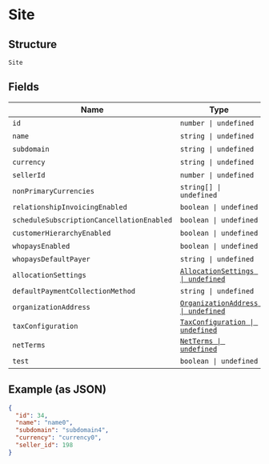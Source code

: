 
# Site

## Structure

`Site`

## Fields

| Name | Type | Tags | Description |
|  --- | --- | --- | --- |
| `id` | `number \| undefined` | Optional | - |
| `name` | `string \| undefined` | Optional | - |
| `subdomain` | `string \| undefined` | Optional | - |
| `currency` | `string \| undefined` | Optional | - |
| `sellerId` | `number \| undefined` | Optional | - |
| `nonPrimaryCurrencies` | `string[] \| undefined` | Optional | - |
| `relationshipInvoicingEnabled` | `boolean \| undefined` | Optional | - |
| `scheduleSubscriptionCancellationEnabled` | `boolean \| undefined` | Optional | - |
| `customerHierarchyEnabled` | `boolean \| undefined` | Optional | - |
| `whopaysEnabled` | `boolean \| undefined` | Optional | - |
| `whopaysDefaultPayer` | `string \| undefined` | Optional | - |
| `allocationSettings` | [`AllocationSettings \| undefined`](../../doc/models/allocation-settings.md) | Optional | - |
| `defaultPaymentCollectionMethod` | `string \| undefined` | Optional | - |
| `organizationAddress` | [`OrganizationAddress \| undefined`](../../doc/models/organization-address.md) | Optional | - |
| `taxConfiguration` | [`TaxConfiguration \| undefined`](../../doc/models/tax-configuration.md) | Optional | - |
| `netTerms` | [`NetTerms \| undefined`](../../doc/models/net-terms.md) | Optional | - |
| `test` | `boolean \| undefined` | Optional | - |

## Example (as JSON)

```json
{
  "id": 34,
  "name": "name0",
  "subdomain": "subdomain4",
  "currency": "currency0",
  "seller_id": 198
}
```

